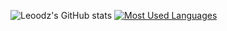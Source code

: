 ![Leoodz's GitHub stats](https://github-readme-stats.vercel.app/api?username=PiousGaming&show_icons=true&theme=dracula)
[![Most Used Languages](https://github-readme-stats.vercel.app/api/top-langs/?username=PiousGaming&layout=compact&theme=dracula)](https://github.com/PiousGaming/github-readme-stats)
